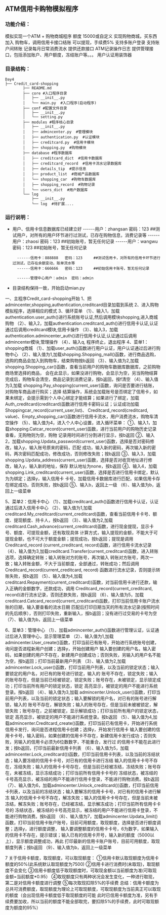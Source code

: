 ## ATM信用卡购物模拟程序



### 功能介绍：
模拟实现一个ATM + 购物商城程序
额度 15000或自定义
实现购物商城，买东西加入 购物车，调用信用卡接口结账
可以提现，手续费5%
支持多账户登录
支持账户间转账
记录每月日常消费流水
提供还款接口
ATM记录操作日志
提供管理接口，包括添加账户、用户额度，冻结账户等。。。
用户认证用装饰器




### 目录结构：

    Day4
    ├── Credit_card-shopping
            ├── README.md
            ├── core #入口程序目录
            │   ├── __init__.py
            │   └── main.py  #入口程序(启动程序)
            ├── conf #配置文件目录
            │   ├── __init__.py
            │   └── setting.py
            ├── modules #程序核心目录
            │   ├── __init__.py
            │   ├── admincenter.py  #管理模块
            │   ├── authentication.py  #认证模块
            │   ├── creditcard.py  #信用卡模块
            │   ├── shopping.py  #购物模块
            ├── database #程序数据库
            │   ├── creditcard_dict  #信用卡数据库
            │   ├── creditcard_record  #信用卡流水记录数据库
            │   ├── details_tip  #提示信息
            │   ├── product_list  #商城产品数据库
            │   └── shopping_car  #购物车数据库
            │   ├── shopping_record  #购物记录
            │   └── users_dict  #用户数据库
            └── log
                ├── __init__.py
                └── log  #待扩展....


### 运行说明：

* 用户、信用卡信息数据库已经建立好
        ------用户：zhangsan   密码：123     ##测试用户，对所有的用户环节进行过测试，已存在购物信息，消费记录等
        ------用户：zhaosi     密码：123     ##初始账号，暂无任何记录
        ------用户：wangwu     密码：123     ##初始账号，暂无任何记录

        ------信用卡：888888   密码：123     ##测试信用卡，对所有的信用卡环节进行过测试，已存在余额变动，账单流水等
        ------信用卡：666666   密码：123     ##初始信用卡账号，暂无任何记录

        ------管理中心用户：admin  密码：admin
        
* 目录结构保持一致，开始启动mian.py


一、主程序Credit_card-shopping开始
   1、把admincenter,shopping,authentication,creditcard目录加载到系统
   2、进入购物模拟程序，选择相应的模式
   3、循环菜单
       （1）、输入1，加载authentication.user_auth()进行系统账号认证,然后调用模块shopping,进入商城购物
       （2）、输入2，加载authentication.creditcard_auth()进行信用卡认证,认证通过后调用creditcard模块,信用卡操作
       （3）、输入3，加载authentication.admincenter_auth()进行信用卡认证,认证通过后调用admincenter模块,管理操作
       （4）、输入q, 程序终止，退出程序
   4、菜单1：shopping商城
       （1）、加载user_auth()函数进行用户认证，用户认证通过后进行购物中心
       （2）、输入值为1,加载shopping.Shopping_mall()函数，进行商品选购，选购的商品会加入到购物车，结束购物按b返回
       （3）、输入值为2,加载shopping.Shopping_car()函数，查看当前用户的购物车数据库数据库，之前购物商场里选择的商品，
              会在此显示，如果没进行购物，会显示为空，另当购物结算完成后，购物车会清空，商品记录到消费记录，按b返回，按f清空
       （4）、输入值为3,加载 shopping.Pay_shopping(current_user)函数，询问是否要进行结账，对购物车商品进行购买；选择
              结算操作，系统会加载账号是否绑定了信用卡，如果未绑定，会提示需到个人中心绑定才能结算；如果进行了绑定，加载
              Auth_creditcard(creditcard)函数进行信用卡密码认证；认证成功加载Shoppingcar_record(current_user,list)、
              Creditcard_record(creditcard, value)、Empty_shopping_car()函数进行信用卡流水，用户消费流水，购物车清空操作
       （5）、输入值为4，进入个人中心设置，进入循环菜单：
              ①、输入1，加载shopping.Catcar_record(current_user)函数，进行当前用户的购物历史记录查看，无购物则为空，购物
                  记录用时间进行分割进行显示，按b返回
              ②、输入2，加载shopping.Updata_password(current_user)函数，选择是否对密码修改，输入y，输入账号原来的密码，匹配
                  成功，输入新的密码，再次输入新的密码，两次密码匹配成功，修改成功，否则修改失败；按b返回
              ③、输入3，加载shopping.Updata_address(current_user)函数，选择是否对收货地址进行修改，输入y，输入新的地址，保存
                  默认地址为none，按b返回
              ④、输入4，加载shopping.Link_creditcard(current_user)函数，选择是否进行信用卡绑定，默认为为绑定；选择y，输入信用卡
                  卡号，加载信用卡数据库进行匹配，如果信用卡存在绑定成功，否则失败，按b返回
              ⑤、输入b，返回上一级
       （6）、输入值为b，返回上一级菜单

   5、菜单2：信用卡中心
       （1）、加载creditcard_auth()函数进行信用卡认证，认证通过后进入信用卡中心
       （2）、输入值为1,加载creditcard.My_creditcard(current_creditcard)函数，查看当前信用卡卡号、额度、提现额度、持卡人，按b返回
       （3）、输入值为2,加载creditcard.Cash_advance(current_creditcard)函数，进行现金提现，显示卡号、额度、可提现金额，还有取现具体
              计算方式，输入提现的金额，不能大于可提现金额，也不可大于额度金额；提现成功，按b返回；提现是调用Creditcard_record
              (current_creditcard, record)函数，进行信用卡流水记录
       （4）、输入值为3,加载creditcard.Transfer(current_creditcard)函数，进入转账选项，选择确定转账；输入转账对方的账号，再次输入
              转账对方账号，两次一致；输入转账金额，不大于当前额度，全部通过，转账成功；然后调用Creditcard_record(current_creditcard, record)
              函数进行流水记录，否则提示转账失败，按b返回
       （5）、输入值为4,加载creditcard.Repayment(current_creditcard))函数，对当前信用卡进行还款，输入正确的金额数字，还款成功，调用
              Creditcard_record(current_creditcard, record)进行流水记录，否则还款失败，按b返回
       （6）、输入值为5，加载creditcard.Catcard_record(current_creditcard)函数，打印当前信用卡账户流水账的日期，输入要查看的流水日期
              匹配后打印日期当天的所有流水记录(按照时间的先后顺序），否则打印失败，重新输入，按b返回；没有进行过交易的卡号为空
       （7）、输入值为b，返回上一级菜单

   6、菜单3：管理中心
       （1）、加载admincenter_auth()函数进行管理认证，认证通过后进入管理中心，显示管理菜单
       （2）、输入值为1,加载admincenter.User_create()函数，打印当前已有账号，开始进行系统账号创建，询问是否进程新用户创建；选择y，开始创建用户
              输入要创建的用户名，输入密码，如果创建的用户不存在，新建用户创建成功；否则失败，另输入的用户名不能为空，按b返回；打印当前最新用户列表
       （3）、输入值为2,加载 admincenter.Lock_user()函数，打印当前用户列表，以及当前的锁定状态；输入要锁定的用户名，对已有的账号进行锁定，输入的
              账号不存在，锁定失败；输入的账号存在，但是当前已经被锁定，锁定失败；账号存在，未被锁定，显示锁定成功；打印当前所有用户的锁定状态，锁定
              高亮显示，被锁定的用户不能进行系统登录。按b返回
       （4）、输入值为3,加载 admincenter.Unlock_user()函数，打印当前用户列表，以及当前的锁定状态；输入要解锁的用户名，对已有的账号进行解锁，输入的
              账号不存在，解锁失败；输入的账号存在，但是当前未被被锁定，解锁失败；账号存在，之前被锁定，显示解锁成功；打印当前所有用户的锁定状态，锁定
              高亮显示，被锁定的用户不能进行系统登录。按b返回
       （5）、输入值为4,加载admincenter.Creditcard_create()函数，打印当前已有信用卡，开始进行系统信用卡发行，询问是否进程信用卡创建；选择y，开始发行信用卡
              输入要创建的信用卡卡号，输入密码，如果创建的信用卡不存在，新建信用卡发行成功；否则失败，另输入的信用卡必须为6位数数字，不能重合，发行过
              的信用卡不能在此进行发；按b返回，打印当前最新信用卡列表
       （6）、输入值为5，加载admincenter.Lock_creditcard())函数，打印当前信用卡列表，以及当前的冻结状态；输入要冻结的信用卡卡号，对已有的信用卡进行冻结
              输入的信用卡卡号不存在，冻结失败；输入的信用卡卡号存在，但是当前已经被冻结，冻结失败；账号存在，未被冻结，显示冻结成功；打印当前所有信用卡卡号的
              冻结状态，被冻结的卡号高亮显示，被冻结的用户不能进行信用卡登录，不能进行购物消费。按b返回
       （7）、输入值为6，加载admincenter.Unlock_creditcard())函数，打印当前信用卡列表，以及当前的冻结状态；输入要解冻的信用卡卡号，对已有的信用卡进行解冻
              输入的信用卡卡号不存在，解冻失败；输入的信用卡卡号存在，但是当前未被冻结，解冻失败；账号存在，已经被冻结，显示解冻成功；打印当前所有信用卡卡号的
              冻结状态，被冻结的卡号高亮显示，被冻结的用户不能进行信用卡登录，不能进行购物消费。按b返回
       （8）、输入值为7，加载admincenter.Updata_limit()函数，打印当前信用卡账户账号，目前可用额度，取现额度，选择是否进行额度调整；选择y，进行额度调整，
              输入要调整额度的信用卡卡号，6为数字，如果输入的信用卡不存在，提示错误；输入已有的信用卡开号，输入新的额度（5000以上），显示额度调整成功，再此
              打印最新的信用卡账户账号，目前可用额度，取现额度列表；按b返回
       （9）、输入值为b，返回上一级菜单

   7 关于信用卡额度，取现额度，可以取现额度：
        ①信用卡默认取现额度为信用卡额度的50%(此系统默认取现额度为7500)
        ②信用卡进行消费时(未取现)，取现额度不会变化
        ③信用卡额度低于取现额度时，可取现金额以当前额度为准(可取现金额=当前额度*0.95）
        ④取现额度只有两种状况会发生变化，一种进行取现，第二是对信用卡额度进行调整
        ⑤每次取现扣除5%的手续费
        总结：信用卡额度为总共可消费额度，取现额度为理论上可取现额度，可取现额度为当前真正可以取现的额度（会出现信用卡额度低于取现额度的可能
              此时已信用卡额度为准，另有手续费要加收，所以当前的额度不能全部取完，要扣除5%的手续费，此时可取现额度为额度的95%）